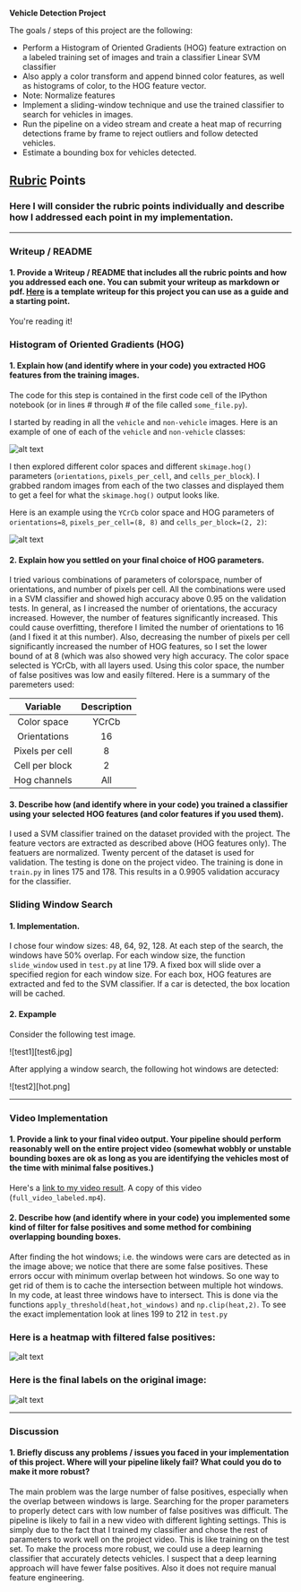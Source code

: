 **Vehicle Detection Project**

The goals / steps of this project are the following:

* Perform a Histogram of Oriented Gradients (HOG) feature extraction on a labeled training set of images and train a classifier Linear SVM classifier
* Also apply a color transform and append binned color features, as well as histograms of color, to the HOG feature vector. 
* Note: Normalize features
* Implement a sliding-window technique and use the trained classifier to search for vehicles in images.
* Run the pipeline on a video stream and create a heat map of recurring detections frame by frame to reject outliers and follow detected vehicles.
* Estimate a bounding box for vehicles detected.

[//]: # (Image References)
[image1]: ./examples/car_not_car.png
[image2]: ./examples/HOG_example.jpg
[image3]: ./examples/sliding_windows.jpg
[image4]: ./examples/sliding_window.jpg
[image5]: ./examples/bboxes_and_heat.png
[image6]: ./examples/labels_map.png
[image7]: ./examples/output_bboxes.png
[video1]: ./project_video.mp4

## [Rubric](https://review.udacity.com/#!/rubrics/513/view) Points
### Here I will consider the rubric points individually and describe how I addressed each point in my implementation.  

---
### Writeup / README

#### 1. Provide a Writeup / README that includes all the rubric points and how you addressed each one.  You can submit your writeup as markdown or pdf.  [Here](https://github.com/udacity/CarND-Vehicle-Detection/blob/master/writeup_template.md) is a template writeup for this project you can use as a guide and a starting point.  

You're reading it!

### Histogram of Oriented Gradients (HOG)

#### 1. Explain how (and identify where in your code) you extracted HOG features from the training images.

The code for this step is contained in the first code cell of the IPython notebook (or in lines # through # of the file called `some_file.py`).  

I started by reading in all the `vehicle` and `non-vehicle` images.  Here is an example of one of each of the `vehicle` and `non-vehicle` classes:

![alt text][image1]

I then explored different color spaces and different `skimage.hog()` parameters (`orientations`, `pixels_per_cell`, and `cells_per_block`).  I grabbed random images from each of the two classes and displayed them to get a feel for what the `skimage.hog()` output looks like.

Here is an example using the `YCrCb` color space and HOG parameters of `orientations=8`, `pixels_per_cell=(8, 8)` and `cells_per_block=(2, 2)`:


![alt text][image2]

#### 2. Explain how you settled on your final choice of HOG parameters.

I tried various combinations of parameters of colorspace, number of orientations, and number of pixels per cell. All the combinations were used in a SVM classifier and showed high accuracy above 0.95 on the validation tests. In general, as I increased the number of orientations, the accuracy increased. However, the number of features significantly increased. This could cause overfitting, therefore I limited the number of orientations to 16 (and I fixed it at this number). Also, decreasing the number of pixels per cell significantly increased the number of HOG features, so I set the lower bound of at 8 (which was also showed very high accuracy. The color space selected is YCrCb, with all layers used. Using this color space, the number of false positives was low and easily filtered. Here is a summary of the paremeters used:

| Variable         		|     Description	        					| 
|:---------------------:|:-------------------------------:| 
| Color space		| YCrCb       			|  
| Orientations		| 16       			|  
| Pixels per cell		| 8      			| 
| Cell per block		| 2      			| 
| Hog channels		|  All       			|  


#### 3. Describe how (and identify where in your code) you trained a classifier using your selected HOG features (and color features if you used them).

I used a SVM classifier trained on the dataset provided with the project. The feature vectors are extracted as described above (HOG features only). The featuers are normalized. Twenty percent of the dataset is used for validation. The testing is done on the project video. The training is done in `train.py` in lines 175 and 178. 
This results in a 0.9905 validation accuracy for the classifier.


### Sliding Window Search

#### 1. Implementation.

I chose four window sizes: 48, 64, 92, 128. At each step of the search, the windows have 50% overlap. For each window size, the function `slide_window` used in `test.py` at line 179. A fixed box will slide over a specified region for each window size. For each box, HOG features are extracted and fed to the SVM classifier. If a car is detected, the box location will be cached.  


#### 2. Expample

Consider the following test image. 

![test1][test6.jpg]

After applying a window search, the following hot windows are detected:

![test2][hot.png]

---

### Video Implementation

#### 1. Provide a link to your final video output.  Your pipeline should perform reasonably well on the entire project video (somewhat wobbly or unstable bounding boxes are ok as long as you are identifying the vehicles most of the time with minimal false positives.)
Here's a [link to my video result](https://www.youtube.com/watch?v=hL4NeaETh8U). A copy of this video (`full_video_labeled.mp4`).

#### 2. Describe how (and identify where in your code) you implemented some kind of filter for false positives and some method for combining overlapping bounding boxes.

After finding the hot windows; i.e. the windows were cars are detected as in the image above; we notice that there are some false positives. These errors occur with minimum overlap between hot windows. So one way to get rid of them is to cache the intersection between multiple hot windows. In my code, at least three windows have to intersect. This is done via the functions `apply_threshold(heat,hot_windows)` and `np.clip(heat,2)`. To see the exact implementation look at lines 199 to 212 in `test.py`

### Here is a heatmap with filtered false positives:

![alt text][image5]

### Here is the final labels on the original image:
![alt text][image6]


---

### Discussion

#### 1. Briefly discuss any problems / issues you faced in your implementation of this project.  Where will your pipeline likely fail?  What could you do to make it more robust?

The main problem was the large number of false positives, especially when the overlap between windows is large. Searching for the proper parameters to properly detect cars with low number of false positives was difficult. The pipeline is likely to fail in a new video with different lighting settings. This is simply due to the fact that I trained my classifier and chose the rest of parameters to work well on the project video. This is like training on the test set. To make the process more robust, we could use a deep learning classifier that accurately detects vehicles. I suspect that a deep learning approach will have fewer false positives. Also it does not require manual feature engineering. 

